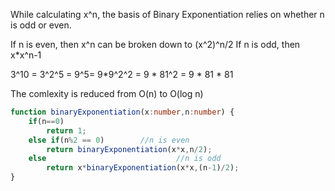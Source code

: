 While calculating x^n, the basis of Binary Exponentiation relies on whether n is odd or even.

If n is even, then x^n can be broken down to (x^2)^n/2
If n is odd, then x*x^n-1

3^10 = 3^2^5 = 9^5= 9*9^2^2 = 9 * 81^2 = 9 * 81 * 81

The comlexity is reduced from O(n) to O(log n)

```typescript
function binaryExponentiation(x:number,n:number) {
    if(n==0)
        return 1;
    else if(n%2 == 0)        //n is even
        return binaryExponentiation(x*x,n/2);
    else                             //n is odd
        return x*binaryExponentiation(x*x,(n-1)/2);
}
```
